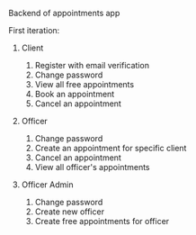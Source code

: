 Backend of appointments app

First iteration:

1. Client
    1. Register with email verification
    2. Change password
    3. View all free appointments
    4. Book an appointment
    5. Cancel an appointment

2. Officer
    1. Change password
    2. Create an appointment for specific client
    3. Cancel an appointment
    4. View all officer's appointments
    
3. Officer Admin
    1. Change password
    2. Create new officer
    3. Create free appointments for officer
    


